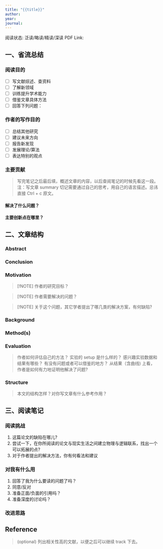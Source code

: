 ```yaml
---
title: "{{title}}"
author: 
year: 
journal:
---
```


阅读状态: 泛读/略读/精读/深读
PDF Link:

## 一、省流总结

### 阅读目的

- [ ] 写文献综述、查资料
- [ ] 了解新领域
- [ ] 训练提升学术能力
- [ ] 借鉴文章具体方法
- [ ] 回答下列问题：

### 作者的写作目的

- [ ] 总结其他研究
- [ ] 建议未来方向
- [ ] 报告新发现
- [ ] 发展理论/算法
- [ ] 表达特别的观点

### 主要贡献

> 写完笔记之后最后填，概述文章的内容，以后查阅笔记的时候先看这一段。注：写文章 summary 切记需要通过自己的思考，用自己的语言描述。忌讳直接 Ctrl + c 原文。

#### 解决了什么问题？

#### 主要创新点在哪里？

## 二、文章结构

### Abstract

### Conclusion

### Motivation

> [!NOTE] 作者的研究目标？

> [!NOTE] 作者需要解决的问题？

> [!NOTE] 关于这个问题，其它学者提出了哪几类的解决方案，有何缺陷?

### Background

### Method(s)

### Evaluation

> 作者如何评估自己的方法？
> 实验的 setup 是什么样的？
> 感兴趣实验数据和结果有哪些？
> 有没有问题或者可以借鉴的地方？
> 从结果（含曲线) 上看，作者是如何有力地证明他解决了问题?

### Structure

> 本文的结构怎样？对你写文章有什么参考作用？

## 三、阅读笔记

### 阅读挑战

1. 这篇论文的缺陷在哪儿?
2. 尝试一下，在你所阅读的论文与现实生活之间建立物理与逻辑联系，找出一个可以拓展的点?
3. 对于作者提出的解决方法，你有何看法和建议

### 对我有什么用

1. 回答了我为什么要读的问题了吗？
2. 同意/反对
3. 准备正面/负面的引用吗？
4. 准备深度的讨论吗？

### 改进思路

## Reference

> (optional) 列出相关性高的文献，以便之后可以继续 track 下去。
